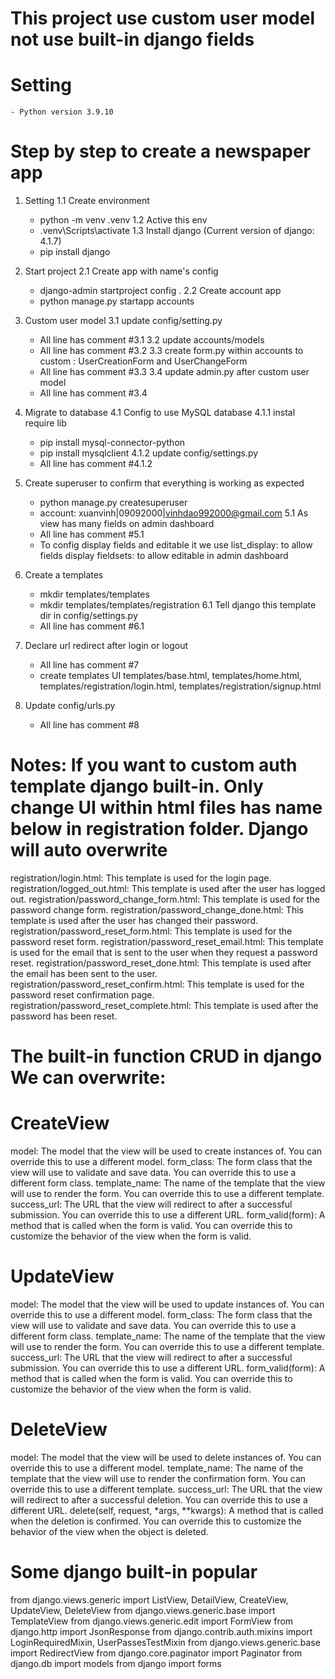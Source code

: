 # This project use custom user model not use built-in django fields
# Setting
    - Python version 3.9.10
# Step by step to create a newspaper app

1. Setting
1.1 Create environment
    - python -m venv .venv
1.2 Active this env
    - .venv\Scripts\activate
1.3 Install django (Current version of django: 4.1.7)
    - pip install django

2. Start project
2.1 Create app with name's config
    - django-admin startproject config .
2.2 Create account app
    - python manage.py startapp accounts

3. Custom user model 
3.1 update config/setting.py
    - All line has comment #3.1
3.2 update accounts/models
    - All line has comment #3.2
3.3 create form.py within accounts to custom : UserCreationForm and UserChangeForm
    - All line has comment #3.3
3.4 update admin.py after custom user model
    - All line has comment #3.4

4. Migrate to database
4.1 Config to use MySQL database
4.1.1 instal require lib
    - pip install mysql-connector-python
    - pip install mysqlclient
4.1.2 update config/settings.py
    - All line has comment #4.1.2

5. Create superuser to confirm that everything is working as expected
    - python manage.py createsuperuser
    - account: xuanvinh|09092000|vinhdao992000@gmail.com
5.1 As view has many fields on admin dashboard 
    - All line has comment #5.1
    - To config display fields and editable it we use
    list_display: to allow fields display
    fieldsets: to allow editable in admin dashboard
6. Create a templates
    - mkdir templates/templates
    - mkdir templates/templates/registration 
6.1 Tell django this template dir in config/settings.py
    - All line has comment #6.1
7. Declare url redirect after login or logout
    - All line has comment #7
    - create templates UI  templates/base.html, templates/home.html, templates/registration/login.html, templates/registration/signup.html

8. Update config/urls.py
    - All line has comment #8

# Notes: If you want to custom auth template django built-in. Only change UI within html files has name below in registration folder. Django will auto overwrite

registration/login.html: This template is used for the login page.
registration/logged_out.html: This template is used after the user has logged out.
registration/password_change_form.html: This template is used for the password change form.
registration/password_change_done.html: This template is used after the user has changed their password.
registration/password_reset_form.html: This template is used for the password reset form.
registration/password_reset_email.html: This template is used for the email that is sent to the user when they request a password reset.
registration/password_reset_done.html: This template is used after the email has been sent to the user.
registration/password_reset_confirm.html: This template is used for the password reset confirmation page.
registration/password_reset_complete.html: This template is used after the password has been reset.

# The built-in function CRUD in django We can overwrite:

# CreateView
model: The model that the view will be used to create instances of. You can override this to use a different model.
form_class: The form class that the view will use to validate and save data. You can override this to use a different form class.
template_name: The name of the template that the view will use to render the form. You can override this to use a different template.
success_url: The URL that the view will redirect to after a successful submission. You can override this to use a different URL.
form_valid(form): A method that is called when the form is valid. You can override this to customize the behavior of the view when the form is valid.
# UpdateView
model: The model that the view will be used to update instances of. You can override this to use a different model.
form_class: The form class that the view will use to validate and save data. You can override this to use a different form class.
template_name: The name of the template that the view will use to render the form. You can override this to use a different template.
success_url: The URL that the view will redirect to after a successful submission. You can override this to use a different URL.
form_valid(form): A method that is called when the form is valid. You can override this to customize the behavior of the view when the form is valid.
# DeleteView
model: The model that the view will be used to delete instances of. You can override this to use a different model.
template_name: The name of the template that the view will use to render the confirmation form. You can override this to use a different template.
success_url: The URL that the view will redirect to after a successful deletion. You can override this to use a different URL.
delete(self, request, *args, **kwargs): A method that is called when the deletion is confirmed. You can override this to customize the behavior of the view when the object is deleted.

# Some django built-in popular
from django.views.generic import ListView, DetailView, CreateView, UpdateView, DeleteView
from django.views.generic.base import TemplateView
from django.views.generic.edit import FormView
from django.http import JsonResponse
from django.contrib.auth.mixins import LoginRequiredMixin, UserPassesTestMixin
from django.views.generic.base import RedirectView
from django.core.paginator import Paginator
from django.db import models
from django import forms